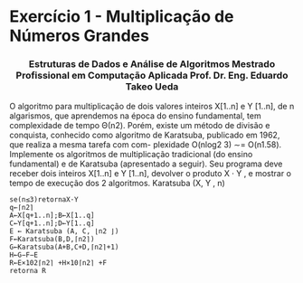 # Exercício 1 - Multiplicação de Números Grandes

<h3 align="center">Estruturas de Dados e Análise de Algoritmos Mestrado Profissional em Computação Aplicada
Prof. Dr. Eng. Eduardo Takeo Ueda</h3>

O algoritmo para multiplicação de dois valores inteiros X[1..n] e Y [1..n], de n algarismos, que aprendemos na época do ensino fundamental, tem complexidade de tempo Θ(n2). Porém, existe um método de divisão e conquista, conhecido como algoritmo de Karatsuba, publicado em 1962, que realiza a mesma tarefa com com- plexidade O(nlog2 3) ∼= O(n1.58).
Implemente os algoritmos de multiplicação tradicional (do ensino fundamental) e de Karatsuba (apresentado a seguir). Seu programa deve receber dois inteiros X[1..n] e Y [1..n], devolver o produto X · Y , e mostrar o tempo de execução dos 2 algoritmos.
Karatsuba (X, Y , n)

```
se(n≤3)retornaX·Y
q←⌈n2⌉
A←X[q+1..n];B←X[1..q]
C←Y[q+1..n];D←Y[1..q]
E ← Karatsuba (A, C, ⌊n2 ⌋)
F←Karatsuba(B,D,⌈n2⌉)
G←Karatsuba(A+B,C+D,⌈n2⌉+1)
H←G−F−E
R←E×102⌈n2⌉ +H×10⌈n2⌉ +F
retorna R
```
